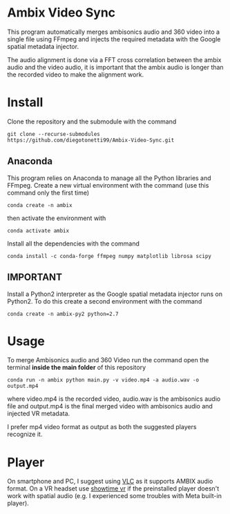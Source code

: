 # Ambix Video Sync
This program automatically merges ambisonics audio and 360 video into a single file using FFmpeg and injects the required metadata with the Google spatial metadata injector.

The audio alignment is done via a FFT cross correlation between the ambix audio and the video audio, it is important that the ambix audio is longer than the recorded video to make the alignment work.



# Install
Clone the repository and the submodule with the command
~~~
git clone --recurse-submodules https://github.com/diegotonetti99/Ambix-Video-Sync.git
~~~

## Anaconda
This program relies on Anaconda to manage all the Python libraries and FFmpeg. Create a new virtual environment with the command (use this command only the first time)
~~~
conda create -n ambix
~~~
then activate the environment with
~~~
conda activate ambix
~~~
Install all the dependencies with the command
~~~
conda install -c conda-forge ffmpeg numpy matplotlib librosa scipy
~~~
## IMPORTANT
Install a Python2 interpreter as the Google spatial metadata injector runs on Python2. To do this create a second environment with the command
~~~
conda create -n ambix-py2 python=2.7
~~~

# Usage
To merge Ambisonics audio and 360 Video run the command open the terminal **inside the main folder** of this repository
~~~
conda run -n ambix python main.py -v video.mp4 -a audio.wav -o output.mp4
~~~
where video.mp4 is the recorded video, audio.wav is the ambisonics audio file and output.mp4 is the final merged video with ambisonics audio and injected VR metadata.

I prefer mp4 video format as output as both the suggested players recognize it.

# Player
On smartphone and PC, I suggest using [VLC](https://www.videolan.org/) as it supports AMBIX audio format.
On a VR headset use [showtime vr](https://showtimevr.eu/) if the preinstalled player doesn't work with spatial audio (e.g. I experienced some troubles with Meta built-in player).
